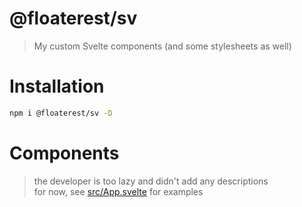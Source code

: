 # @floaterest/sv

> My custom Svelte components (and some stylesheets as well)

# Installation

```bash
npm i @floaterest/sv -D
```

# Components

> the developer is too lazy and didn't add any descriptions<br>
> for now, see [src/App.svelte](src/App.svelte) for examples
